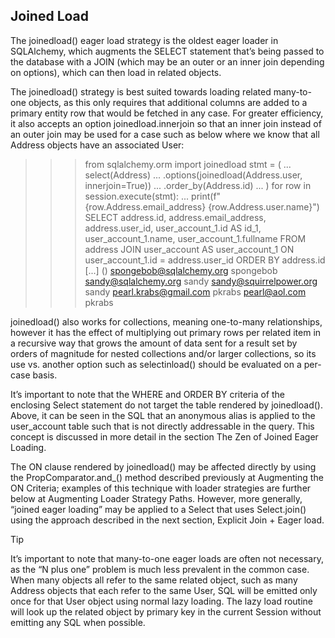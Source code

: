 ## Joined Load
The joinedload() eager load strategy is the oldest eager loader in SQLAlchemy, which augments the SELECT statement that’s being passed to the database with a JOIN (which may be an outer or an inner join depending on options), which can then load in related objects.

The joinedload() strategy is best suited towards loading related many-to-one objects, as this only requires that additional columns are added to a primary entity row that would be fetched in any case. For greater efficiency, it also accepts an option joinedload.innerjoin so that an inner join instead of an outer join may be used for a case such as below where we know that all Address objects have an associated User:

>>> from sqlalchemy.orm import joinedload
>>> stmt = (
...     select(Address)
...     .options(joinedload(Address.user, innerjoin=True))
...     .order_by(Address.id)
... )
>>> for row in session.execute(stmt):
...     print(f"{row.Address.email_address} {row.Address.user.name}")
SELECT address.id, address.email_address, address.user_id, user_account_1.id AS id_1,
user_account_1.name, user_account_1.fullname
FROM address
JOIN user_account AS user_account_1 ON user_account_1.id = address.user_id
ORDER BY address.id
[...] ()
spongebob@sqlalchemy.org spongebob
sandy@sqlalchemy.org sandy
sandy@squirrelpower.org sandy
pearl.krabs@gmail.com pkrabs
pearl@aol.com pkrabs

joinedload() also works for collections, meaning one-to-many relationships, however it has the effect of multiplying out primary rows per related item in a recursive way that grows the amount of data sent for a result set by orders of magnitude for nested collections and/or larger collections, so its use vs. another option such as selectinload() should be evaluated on a per-case basis.

It’s important to note that the WHERE and ORDER BY criteria of the enclosing Select statement do not target the table rendered by joinedload(). Above, it can be seen in the SQL that an anonymous alias is applied to the user_account table such that is not directly addressable in the query. This concept is discussed in more detail in the section The Zen of Joined Eager Loading.

The ON clause rendered by joinedload() may be affected directly by using the PropComparator.and_() method described previously at Augmenting the ON Criteria; examples of this technique with loader strategies are further below at Augmenting Loader Strategy Paths. However, more generally, “joined eager loading” may be applied to a Select that uses Select.join() using the approach described in the next section, Explicit Join + Eager load.

Tip

It’s important to note that many-to-one eager loads are often not necessary, as the “N plus one” problem is much less prevalent in the common case. When many objects all refer to the same related object, such as many Address objects that each refer to the same User, SQL will be emitted only once for that User object using normal lazy loading. The lazy load routine will look up the related object by primary key in the current Session without emitting any SQL when possible.